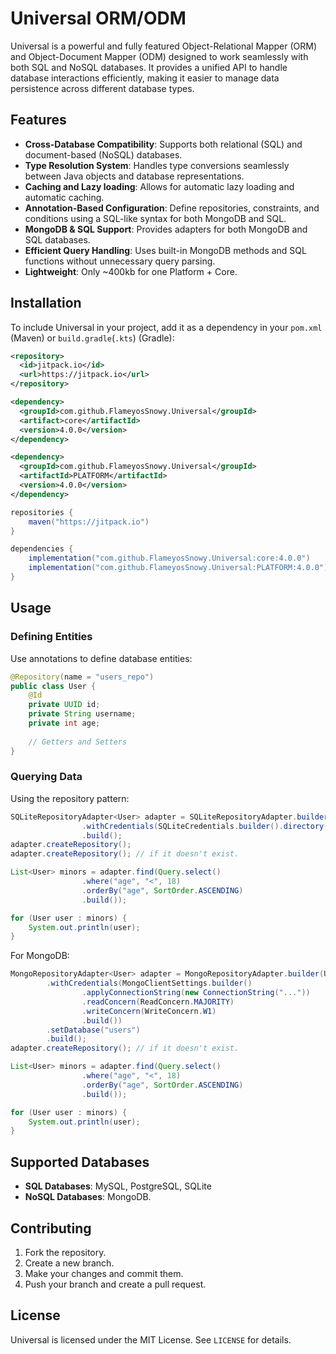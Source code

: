 # Universal ORM/ODM

Universal is a powerful and fully featured Object-Relational Mapper (ORM) and Object-Document Mapper (ODM) designed to work seamlessly with both SQL and NoSQL databases. It provides a unified API to handle database interactions efficiently, making it easier to manage data persistence across different database types.

## Features

- **Cross-Database Compatibility**: Supports both relational (SQL) and document-based (NoSQL) databases.
- **Type Resolution System**: Handles type conversions seamlessly between Java objects and database representations.
- **Caching and Lazy loading**: Allows for automatic lazy loading and automatic caching.
- **Annotation-Based Configuration**: Define repositories, constraints, and conditions using a SQL-like syntax for both MongoDB and SQL.
- **MongoDB & SQL Support**: Provides adapters for both MongoDB and SQL databases.
- **Efficient Query Handling**: Uses built-in MongoDB methods and SQL functions without unnecessary query parsing.
- **Lightweight**: Only ~400kb for one Platform + Core.

## Installation

To include Universal in your project, add it as a dependency in your `pom.xml` (Maven) or `build.gradle`(`.kts`) (Gradle):

```xml
<repository>
  <id>jitpack.io</id>
  <url>https://jitpack.io</url>
</repository>

<dependency>
  <groupId>com.github.FlameyosSnowy.Universal</groupId>
  <artifact>core</artifactId>
  <version>4.0.0</version>
</dependency>

<dependency>
  <groupId>com.github.FlameyosSnowy.Universal</groupId>
  <artifactId>PLATFORM</artifactId>
  <version>4.0.0</version>
</dependency>
```

```gradle
repositories {
    maven("https://jitpack.io")
}

dependencies {
    implementation("com.github.FlameyosSnowy.Universal:core:4.0.0")
    implementation("com.github.FlameyosSnowy.Universal:PLATFORM:4.0.0")
}
```

## Usage

### Defining Entities

Use annotations to define database entities:

```java
@Repository(name = "users_repo")
public class User {
    @Id
    private UUID id;
    private String username;
    private int age;
    
    // Getters and Setters
}
```

### Querying Data

Using the repository pattern:

```java
SQLiteRepositoryAdapter<User> adapter = SQLiteRepositoryAdapter.builder(User.class)
                .withCredentials(SQLiteCredentials.builder().directory("/home/flameyosflow/test.db").build())
                .build();
adapter.createRepository();
adapter.createRepository(); // if it doesn't exist.

List<User> minors = adapter.find(Query.select()
                .where("age", "<", 18)
                .orderBy("age", SortOrder.ASCENDING)
                .build());

for (User user : minors) {
    System.out.println(user);
}
```

For MongoDB:

```java
MongoRepositoryAdapter<User> adapter = MongoRepositoryAdapter.builder(User.class)
        .withCredentials(MongoClientSettings.builder()
                .applyConnectionString(new ConnectionString("..."))
                .readConcern(ReadConcern.MAJORITY)
                .writeConcern(WriteConcern.W1)
                .build())
        .setDatabase("users")
        .build();
adapter.createRepository(); // if it doesn't exist.

List<User> minors = adapter.find(Query.select()
                .where("age", "<", 18)
                .orderBy("age", SortOrder.ASCENDING)
                .build());

for (User user : minors) {
    System.out.println(user);
}
```

## Supported Databases
- **SQL Databases**: MySQL, PostgreSQL, SQLite
- **NoSQL Databases**: MongoDB.

## Contributing

1. Fork the repository.
2. Create a new branch.
3. Make your changes and commit them.
4. Push your branch and create a pull request.

## License

Universal is licensed under the MIT License. See `LICENSE` for details.
